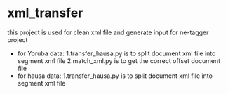 # xml_transfer
this project is used for clean xml file and generate input for ne-tagger project
* for Yoruba data:
 1.transfer_hausa.py is to split document xml file into segment xml file
 2.match_xml.py is to get the correct offset document file
* for hausa data:
 1.transfer_hausa.py is to split document xml file into segment xml file

